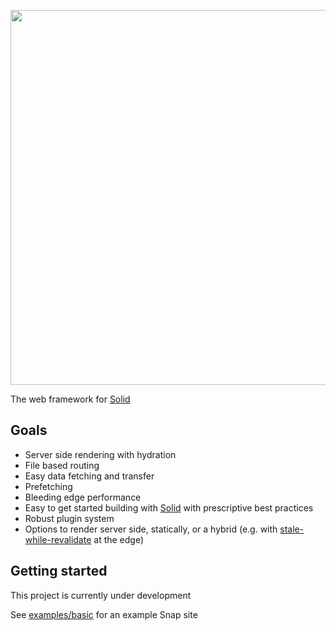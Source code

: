 <p align="center">
  <img src="https://cdn.builder.io/api/v1/image/assets%2F491fa860510b4c5cb89fc0e0011dd42c%2F34211f3da55f4626b1bb6d3739c0ceb3" width="600" />
</p>

The web framework for [Solid](https://github.com/ryansolid/solid)

## Goals
- Server side rendering with hydration
- File based routing
- Easy data fetching and transfer
- Prefetching
- Bleeding edge performance
- Easy to get started building with [Solid](https://github.com/ryansolid/solid) with prescriptive best practices
- Robust plugin system
- Options to render server side, statically, or a hybrid (e.g. with [stale-while-revalidate](https://web.dev/stale-while-revalidate/) at the edge)

## Getting started

This project is currently under development

See [examples/basic](examples/basic) for an example Snap site
